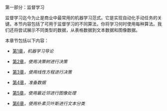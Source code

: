 第一部分：监督学习

监督学习迄今为止是商业中最常用的机器学习范式。它是实现自动化手动任务的关键。本节内容包括了可用于监督学习的不同算法，你将学习何时使用每种算法。我们还将尝试展示不同类型的数据，从表格数据到文本数据和图像数据。

本章节包括以下内容：

+   [第1章](https://cdp.packtpub.com/hands_on_machine_learning_with_scikit_learn/wp-admin/post.php?post=24&action=edit)，*机器学习导论*

+   [第2章](https://cdp.packtpub.com/hands_on_machine_learning_with_scikit_learn/wp-admin/post.php?post=25&action=edit)，*使用决策树进行决策*

+   [第3章](https://cdp.packtpub.com/hands_on_machine_learning_with_scikit_learn/wp-admin/post.php?post=26&action=edit)，*使用线性方程进行决策*

+   [第4章](https://cdp.packtpub.com/hands_on_machine_learning_with_scikit_learn/wp-admin/post.php?post=27&action=edit)，*准备数据*

+   [第5章](https://cdp.packtpub.com/hands_on_machine_learning_with_scikit_learn/wp-admin/post.php?post=28&action=edit)，*使用最近邻进行图像处理*

+   [第6章](https://cdp.packtpub.com/hands_on_machine_learning_with_scikit_learn/wp-admin/post.php?post=29&action=edit)，*使用朴素贝叶斯进行文本分类*
